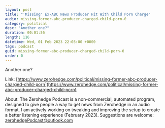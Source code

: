 ```yaml
---
layout: post
title: "'Missing' Ex-ABC News Producer Hit With Child Porn Charge"
audio: missing-former-abc-producer-charged-child-porn-0
category: political
desc: "Another one?"
duration: 00:01:56
length: 116
datetime: Wed, 01 Feb 2023 22:05:00 +0000
tags: podcast
guid: missing-former-abc-producer-charged-child-porn-0
order: 0
---
```

Another one?

Link: [https://www.zerohedge.com/political/missing-former-abc-producer-charged-child-porn](https://www.zerohedge.com/political/missing-former-abc-producer-charged-child-porn)

About: The Zerohedge Podcast is a non-commercial, automated program, designed to give people a way to get news from Zerohedge in an audio format.  I am actively working on tweaking and improving the setup to create a better listening experience (February 2023).  Suggestions are welcome: [zerohedgePodcast@outlook.com](mailto:zerohedgePodcast@outlook.com)